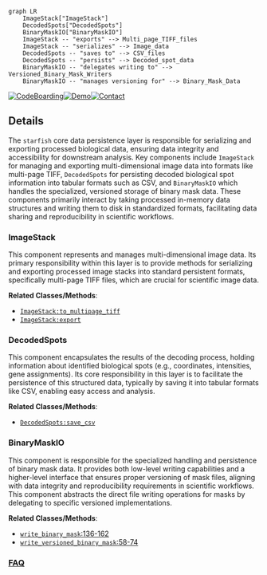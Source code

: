 ```mermaid
graph LR
    ImageStack["ImageStack"]
    DecodedSpots["DecodedSpots"]
    BinaryMaskIO["BinaryMaskIO"]
    ImageStack -- "exports" --> Multi_page_TIFF_files
    ImageStack -- "serializes" --> Image_data
    DecodedSpots -- "saves to" --> CSV_files
    DecodedSpots -- "persists" --> Decoded_spot_data
    BinaryMaskIO -- "delegates writing to" --> Versioned_Binary_Mask_Writers
    BinaryMaskIO -- "manages versioning for" --> Binary_Mask_Data
```

[![CodeBoarding](https://img.shields.io/badge/Generated%20by-CodeBoarding-9cf?style=flat-square)](https://github.com/CodeBoarding/CodeBoarding)[![Demo](https://img.shields.io/badge/Try%20our-Demo-blue?style=flat-square)](https://www.codeboarding.org/demo)[![Contact](https://img.shields.io/badge/Contact%20us%20-%20contact@codeboarding.org-lightgrey?style=flat-square)](mailto:contact@codeboarding.org)

## Details

The `starfish` core data persistence layer is responsible for serializing and exporting processed biological data, ensuring data integrity and accessibility for downstream analysis. Key components include `ImageStack` for managing and exporting multi-dimensional image data into formats like multi-page TIFF, `DecodedSpots` for persisting decoded biological spot information into tabular formats such as CSV, and `BinaryMaskIO` which handles the specialized, versioned storage of binary mask data. These components primarily interact by taking processed in-memory data structures and writing them to disk in standardized formats, facilitating data sharing and reproducibility in scientific workflows.

### ImageStack
This component represents and manages multi-dimensional image data. Its primary responsibility within this layer is to provide methods for serializing and exporting processed image stacks into standard persistent formats, specifically multi-page TIFF files, which are crucial for scientific image data.


**Related Classes/Methods**:

- <a href="https://github.com/spacetx/starfish/blob/master/starfish/core/imagestack/imagestack.py" target="_blank" rel="noopener noreferrer">`ImageStack:to_multipage_tiff`</a>
- <a href="https://github.com/spacetx/starfish/blob/master/starfish/core/imagestack/imagestack.py" target="_blank" rel="noopener noreferrer">`ImageStack:export`</a>


### DecodedSpots
This component encapsulates the results of the decoding process, holding information about identified biological spots (e.g., coordinates, intensities, gene assignments). Its core responsibility in this layer is to facilitate the persistence of this structured data, typically by saving it into tabular formats like CSV, enabling easy access and analysis.


**Related Classes/Methods**:

- <a href="https://github.com/spacetx/starfish/blob/master/starfish/core/types/_decoded_spots.py" target="_blank" rel="noopener noreferrer">`DecodedSpots:save_csv`</a>


### BinaryMaskIO
This component is responsible for the specialized handling and persistence of binary mask data. It provides both low-level writing capabilities and a higher-level interface that ensures proper versioning of mask files, aligning with data integrity and reproducibility requirements in scientific workflows. This component abstracts the direct file writing operations for masks by delegating to specific versioned implementations.


**Related Classes/Methods**:

- <a href="https://github.com/spacetx/starfish/blob/master/starfish/core/morphology/binary_mask/_io.py#L136-L162" target="_blank" rel="noopener noreferrer">`write_binary_mask`:136-162</a>
- <a href="https://github.com/spacetx/starfish/blob/master/starfish/core/morphology/binary_mask/_io.py#L58-L74" target="_blank" rel="noopener noreferrer">`write_versioned_binary_mask`:58-74</a>




### [FAQ](https://github.com/CodeBoarding/GeneratedOnBoardings/tree/main?tab=readme-ov-file#faq)
